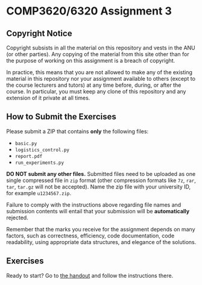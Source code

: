 # COMP3620/6320 Assignment 3

## Copyright Notice

Copyright subsists in all the material on this repository and vests in the ANU
(or other parties). Any copying of the material from this site other than for
the purpose of working on this assignment is a breach of copyright.

In practice, this means that you are not allowed to make any of the existing
material in this repository nor your assignment available to others (except to
the course lecturers and tutors) at any time before, during, or after the
course. In particular, you must keep any clone of this repository and any
extension of it private at all times.

## How to Submit the Exercises

Please submit a ZIP that contains **only** the following files:

* `basic.py`
* `logistics_control.py`
* `report.pdf`
* `run_experiments.py`

 **DO NOT submit any other files.** Submitted files need to be uploaded as one
single compressed file in `zip` format (other compression formats like `7z`,
`rar`, `tar`,  `tar.gz` will not be accepted). Name the zip file with your
university ID, for example `u1234567.zip`.

Failure to comply with the instructions above regarding file names and
submission contents will entail that your submission will be **automatically**
rejected.

Remember that the marks you receive for the assignment depends on many factors,
such as correctness, efficiency, code documentation, code readability, using
appropriate data structures, and elegance of the solutions.

## Exercises

Ready to start? Go to [the handout](handout.pdf) and follow the
instructions there.
